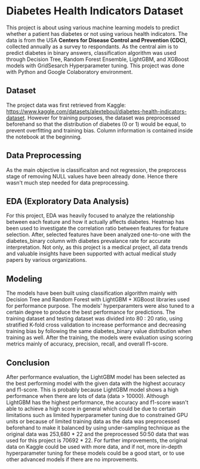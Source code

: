 # Diabetes Health Indicators Dataset

This project is about using various machine learning models to predict whether a patient has diabetes or not using various health indicators. The data is from the USA **Centers for Disease Control and Prevention (CDC)**, collected annually as a survey to respondants. As the central aim is to predict diabetes in binary answers, classification algorithm was used through Decision Tree, Random Forest Ensemble, LightGBM, and XGBoost models with GridSesarch Hyperparameter tuning. This project was done with Python and Google Colaboratory environment. 

## Dataset

The project data was first retrieved from Kaggle: https://www.kaggle.com/datasets/alexteboul/diabetes-health-indicators-dataset. However for training purposes, the dataset was preprocessed beforehand so that the distribution of diabetes (0 or 1) would be equal, to prevent overfitting and training bias. Column information is contained inside the notebook at the beginning. 

## Data Preprocessing 

As the main objective is classificaiton and not regression, the preprocess stage of removing NULL values have been already done. Hence there wasn't much step needed for data preprocessing. 

## EDA (Exploratory Data Analysis)

For this project, EDA was heavily focused to analyze the relationship between each feature and how it actually affects diabetes. Heatmap has been used to investigate the correlation ratio between features for feature selection. After, selected features have been analyzed one-to-one with the diabetes_binary column with diabetes prevalance rate for accurate interpretation. Not only, as this project is a medical project, all data trends and valuable insights have been supported with actual medical study papers by various organizations. 

## Modeling

The models have been built using classification algorithm mainly with Decision Tree and Random Forest with LightGBM + XGBoost libraries used for performance purpose. The models' hyperparamters were also tuned to a certain degree to produce the best performance for predictions. The training dataset and testing dataset was divided into 80 : 20 ratio, using stratified K-fold cross validation to increase performance and decreasing training bias by following the same diabetes_binary value distribution when training as well. After the training, the models were evaluation using scoring metrics mainly of accuracy, precision, recall, and overall f1-score. 

## Conclusion

After performance evaluation, the LightGBM model has been selected as the best performing model with the given data with the highest accuracy and f1-score. This is probably because LightGBM model shows a high performance when there are lots of data (data > 10000). Although LightGBM has the highest performance, the accuracy and f1-score wasn't able to achieve a high score in general which could be due to certain limitations such as limited hyperparameter tuning due to constrained GPU units or because of limited training data as the data was preprocessed beforehand to make it balanced by using under-sampling technique as the original data was 253,680 * 22 and the preprocessed 50:50 data that was used for this project is 70692 * 22. For further improvements, the original data on Kaggle could be used with more data, and if not, more in-depth hyperparameter tuning for these models could be a good start, or to use other advanced models if there are no improvements. 
